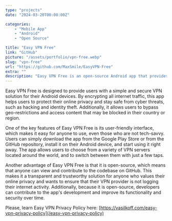 ```yaml
---
type: "projects"
date: "2024-03-20T00:00:00Z"

categories: 
    - "Mobile App"
    - "Android"
    - "Open Source"

title: "Easy VPN Free"
link: "GitHub"
picture: "/assets/portfolio/vpn-free.webp"
slug: "vpn-free"
url: "https://github.com/MaxSmile/EasyVPN-Free"
extra: ""
description: "Easy VPN Free is an open-source Android app that provides users with a secure and private internet connection by encrypting all internet traffic. With a user-friendly interface and easy-to-use features, this app allows users to connect to VPN servers from around the world, bypass geo-restrictions, and protect their online privacy. Best of all, it's completely free and open-source, meaning that users can view and contribute to the codebase on GitHub."
---
```

Easy VPN Free is designed to provide users with a simple and secure VPN solution for their Android devices. By encrypting all internet traffic, this app helps users to protect their online privacy and stay safe from cyber threats, such as hacking and identity theft. Additionally, it allows users to bypass geo-restrictions and access content that may be blocked in their country or region.

One of the key features of Easy VPN Free is its user-friendly interface, which makes it easy for anyone to use, even those who are not tech-savvy. Users can simply download the app from the Google Play Store or from the GitHub repository, install it on their Android device, and start using it right away. The app allows users to choose from a variety of VPN servers located around the world, and to switch between them with just a few taps.

Another advantage of Easy VPN Free is that it is open-source, which means that anyone can view and contribute to the codebase on GitHub. This makes it a transparent and trustworthy solution for anyone who values their online privacy and wants to ensure that their VPN provider is not logging their internet activity. Additionally, because it is open-source, developers can contribute to the app's development and improve its functionality and security over time.

Please, learn Easy VPN Privacy Policy here: [https://vasilkoff.com/easy-vpn-privacy-policy](/easy-vpn-privacy-policy)
